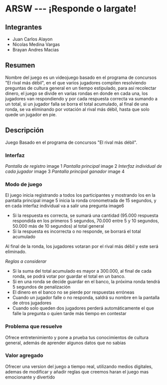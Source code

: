 # ARSW --- ¡Responde o largate!

## Integrantes 
- Juan Carlos Alayon
- Nicolas Medina Vargas
- Brayan Andres Macias

## Resumen
Nombre del juego es un videojuego basado en el programa de concursos "El rival más débil", en el que varios jugadores compiten 
resolviendo preguntas de cultura general en un tiempo estipulado, para así recolectar dinero, el juego se divide en varias rondas
en donde en cada una, los jugadores van respondiendo y por cada respuesta correcta va sumando a un total, si un jugador falla se borra el total
acumulado, al final de una ronda, se va eliminando por votación al rival más débil, hasta que solo quede un jugador en pie.

## Descripción 
Juego Basado en el programa de concursos "El rival más débil". 
### Interfaz 
_Pantalla de registro_
image 1
_Pantalla principal_
image 2
_Interfaz individual de cada jugador_
image 3
_Pantalla principal ganador_
image 4
###  Modo de juego 
El juego inicia registrando a todos los participantes y mostrando los en la pantalla principal
image 5
inicia la ronda cronometrada de 15 segundos, y en cada interfaz individual va a salir una pregunta
image6
- Si la respuesta es correcta, se sumará una cantidad (95.000 respuesta respondida en los primeros 5 segundos, 70.000 entre 5 y 10 segundos, 50.000 más de 10 segundos) al total general
- Si la respuesta es incorrecta o no responde, se borrará el total acumulado

Al final de la ronda, los jugadores votaran por el rival más débil y este será eliminado.

_Reglas a considerar_
- Si la suma del total acumulado es mayor a 300.000, al final de cada ronda, se podrá votar por guardar el total en un banco.
- Si en una ronda se decide guardar en el banco, la próxima ronda tendrá 5 segundos de penalización 
- El dinero en el banco no se pierde por respuestas erróneas 
- Cuando un jugador falle o no responda, saldrá su nombre en la pantalla de otros jugadores 
- Cuando solo queden dos jugadores perderá automáticamente el que falle la pregunta o quien tarde más tiempo en contestar

### Problema que resuelve
Ofrece entretenimiento y pone a prueba tus conocimientos de cultura general, además de aprender algunos datos que no sabias

### Valor agregado
Ofrecer una version del juego a tiempo real, utilizando medios digitales, ademas de modificar y añadir reglas que creemos haran el juego mas emocionante y divertido











